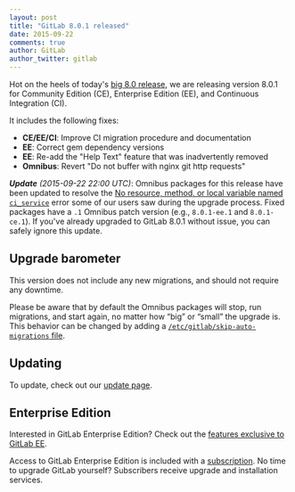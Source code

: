 ```yaml
---
layout: post
title: "GitLab 8.0.1 released"
date: 2015-09-22
comments: true
author: GitLab
author_twitter: gitlab
---
```


Hot on the heels of today's [big 8.0 release](/2015/09/22/gitlab-8-0-released/),
we are releasing version 8.0.1 for Community Edition (CE), Enterprise Edition
(EE), and Continuous Integration (CI).

It includes the following fixes:

- **CE/EE/CI**: Improve CI migration procedure and documentation
- **EE**: Correct gem dependency versions
- **EE**: Re-add the "Help Text" feature that was inadvertently removed
- **Omnibus**: Revert "Do not buffer with nginx git http requests"

<!-- more -->

***Update*** *(2015-09-22 22:00 UTC)*: Omnibus packages for this release have
been updated to resolve the [No resource, method, or local variable named
`ci_service`](https://gitlab.com/gitlab-org/gitlab-ce/issues/2670) error some of
our users saw during the upgrade process. Fixed packages have a `.1` Omnibus
patch version (e.g., `8.0.1-ee.1` and `8.0.1-ce.1`). If you've already upgraded
to GitLab 8.0.1 without issue, you can safely ignore this update.

## Upgrade barometer

This version does not include any new migrations, and should not require any
downtime.

Please be aware that by default the Omnibus packages will stop, run migrations,
and start again, no matter how “big” or “small” the upgrade is. This behavior
can be changed by adding a [`/etc/gitlab/skip-auto-migrations`
file](http://doc.gitlab.com/omnibus/update/README.html).

## Updating

To update, check out our [update page](https://about.gitlab.com/update).

## Enterprise Edition

Interested in GitLab Enterprise Edition?
Check out the [features exclusive to GitLab EE](http://about.gitlab.com/features/#enterprise).

Access to GitLab Enterprise Edition is included with a [subscription](http://www.gitlab.com/pricing).
No time to upgrade GitLab yourself?
Subscribers receive upgrade and installation services.
